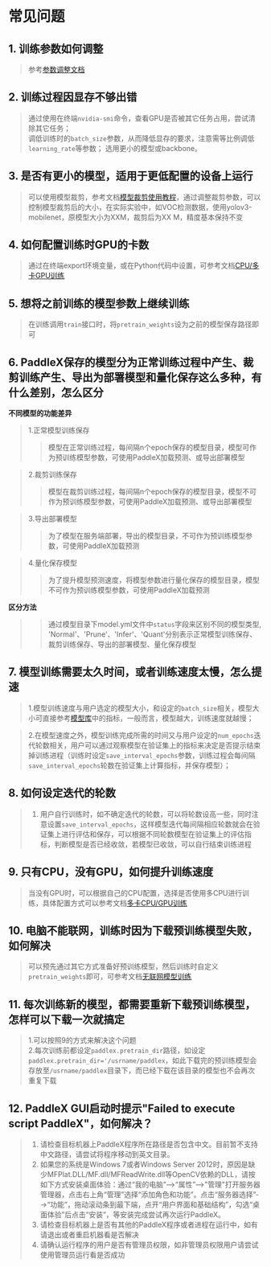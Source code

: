 # 常见问题

## 1. 训练参数如何调整
> 参考[参数调整文档](appendix/parameters.md)

## 2. 训练过程因显存不够出错

> 通过使用在终端`nvidia-smi`命令，查看GPU是否被其它任务占用，尝试清除其它任务；  
> 调低训练时的`batch_size`参数，从而降低显存的要求，注意需等比例调低`learning_rate`等参数；
> 选用更小的模型或backbone。

## 3. 是否有更小的模型，适用于更低配置的设备上运行
> 可以使用模型裁剪，参考文档[模型裁剪使用教程](slim/prune.md)，通过调整裁剪参数，可以控制模型裁剪后的大小，在实际实验中，如VOC检测数据，使用yolov3-mobilenet，原模型大小为XXM，裁剪后为XX M，精度基本保持不变

## 4. 如何配置训练时GPU的卡数
> 通过在终端export环境变量，或在Python代码中设置，可参考文档[CPU/多卡GPU训练](appendix/gpu_configure.md)

## 5. 想将之前训练的模型参数上继续训练
> 在训练调用`train`接口时，将`pretrain_weights`设为之前的模型保存路径即可


## 6. PaddleX保存的模型分为正常训练过程中产生、裁剪训练产生、导出为部署模型和量化保存这么多种，有什么差别，怎么区分

**不同模型的功能差异**

>1.正常模型训练保存  
>
>>模型在正常训练过程，每间隔n个epoch保存的模型目录，模型可作为预训练模型参数，可使用PaddleX加载预测、或导出部署模型  

>2.裁剪训练保存  
>
>>模型在裁剪训练过程，每间隔n个epoch保存的模型目录，模型不可作为预训练模型参数，可使用PaddleX加载预测、或导出部署模型  

>3.导出部署模型  
>
>>为了模型在服务端部署，导出的模型目录，不可作为预训练模型参数，可使用PaddleX加载预测

>4.量化保存模型  
>
>>为了提升模型预测速度，将模型参数进行量化保存的模型目录，模型不可作为预训练模型参数，可使用PaddleX加载预测  

**区分方法**  
>> 通过模型目录下model.yml文件中`status`字段来区别不同的模型类型, 'Normal'、'Prune'、'Infer'、'Quant'分别表示正常模型训练保存、裁剪训练保存、导出的部署模型、量化保存模型


## 7. 模型训练需要太久时间，或者训练速度太慢，怎么提速
> 1.模型训练速度与用户选定的模型大小，和设定的`batch_size`相关，模型大小可直接参考[模型库](model_zoo.md)中的指标，一般而言，模型越大，训练速度就越慢；  

> 2.在模型速度之外，模型训练完成所需的时间又与用户设定的`num_epochs`迭代轮数相关，用户可以通过观察模型在验证集上的指标来决定是否提示结束掉训练进程（训练时设定`save_interval_epochs`参数，训练过程会每间隔`save_interval_epochs`轮数在验证集上计算指标，并保存模型）；  

## 8. 如何设定迭代的轮数
> 1. 用户自行训练时，如不确定迭代的轮数，可以将轮数设高一些，同时注意设置`save_interval_epochs`，这样模型迭代每间隔相应轮数就会在验证集上进行评估和保存，可以根据不同轮数模型在验证集上的评估指标，判断模型是否已经收敛，若模型已收敛，可以自行结束训练进程
>
## 9. 只有CPU，没有GPU，如何提升训练速度
> 当没有GPU时，可以根据自己的CPU配置，选择是否使用多CPU进行训练，具体配置方式可以参考文档[多卡CPU/GPU训练](appendix/gpu_configure.md)
>
## 10. 电脑不能联网，训练时因为下载预训练模型失败，如何解决
> 可以预先通过其它方式准备好预训练模型，然后训练时自定义`pretrain_weights`即可，可参考文档[无联网模型训练](how_to_offline_run.md)

## 11. 每次训练新的模型，都需要重新下载预训练模型，怎样可以下载一次就搞定
> 1.可以按照9的方式来解决这个问题  
> 2.每次训练前都设定`paddlex.pretrain_dir`路径，如设定`paddlex.pretrain_dir='/usrname/paddlex`，如此下载完的预训练模型会存放至`/usrname/paddlex`目录下，而已经下载在该目录的模型也不会再次重复下载

## 12. PaddleX GUI启动时提示"Failed to execute script PaddleX"，如何解决？
> 1. 请检查目标机器上PaddleX程序所在路径是否包含中文。目前暂不支持中文路径，请尝试将程序移动到英文目录。
> 2. 如果您的系统是Windows 7或者Windows Server 2012时，原因是缺少MFPlat.DLL/MF.dll/MFReadWrite.dll等OpenCV依赖的DLL，请按如下方式安装桌面体验：通过“我的电脑”-->“属性”-->"管理"打开服务器管理器，点击右上角“管理”选择“添加角色和功能”。点击“服务器选择”-->“功能”，拖动滚动条到最下端，点开“用户界面和基础结构”，勾选“桌面体验”后点击“安装”，等安装完成尝试再次运行PaddleX。
> 3. 请检查目标机器上是否有其他的PaddleX程序或者进程在运行中，如有请退出或者重启机器看是否解决
> 4. 请确认运行程序的用户是否有管理员权限，如非管理员权限用户请尝试使用管理员运行看是否成功
